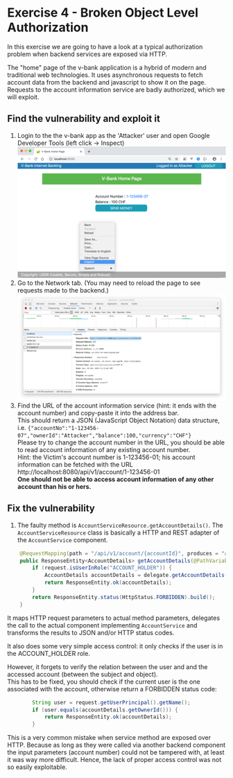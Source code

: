 # Exercise 4 - Broken Object Level Authorization
In this exercise we are going to have a look at a typical authorization problem 
when backend services are exposed via HTTP.

The "home" page of the v-bank application is a hybrid of modern and traditional web technologies. 
It uses asynchronous requests to fetch account data from the backend and javascript to show it on the page. 
Requests to the account information service are badly authorized, which we will exploit.   

## Find the vulnerability and exploit it
1. Login to the the v-bank app as the 'Attacker' user and open Google Developer Tools (left click -> Inspect) 
![](images_exercises/HomePage_BOLA.png)
1. Go to the Network tab. (You may need to reload the page to see requests made to the backend.)
![](images_exercises/DevTools_BOLA.png)
1. Find the URL of the account information service (hint: it ends with the account number) and copy-paste it into the address bar.  
This should return a JSON (JavaScript Object Notation) data structure, i.e. `{"accountNo":"1-123456-07","ownerId":"Attacker","balance":100,"currency":"CHF"}`  
Please try to change the account number in the URL, you should be able to read account information of any existing account number.  
Hint: the Victim's account number is 1-123456-01; his account information can be fetched with the URL http://localhost:8080/api/v1/account/1-123456-01  
**One should not be able to access account information of any other account than his or hers.**
## Fix the vulnerability
1. The faulty method is `AccountServiceResource.getAccountDetails()`. The `AccountServiceResource` class is basically a HTTP and REST adapter of the `AccountService` component.
```java
    @RequestMapping(path = "/api/v1/account/{accountId}", produces = "application/json")
    public ResponseEntity<AccountDetails> getAccountDetails(@PathVariable("accountId") String accountId) throws Exception {
        if (request.isUserInRole("ACCOUNT_HOLDER")) {
            AccountDetails accountDetails = delegate.getAccountDetails(accountId);
            return ResponseEntity.ok(accountDetails);
        }
        return ResponseEntity.status(HttpStatus.FORBIDDEN).build();
    }
```  
It maps HTTP request parameters to actual method parameters, delegates the call to the actual component implementing `AccountService` and transforms the results to JSON and/or HTTP status codes.

It also does some very simple access control: it only checks if the user is in the ACCOUNT_HOLDER role.

However, it forgets to verify the relation between the user and and the accessed account (between the subject and object).   
This has to be fixed, you should check if the current user is the one associated with the account, otherwise return a FORBIDDEN status code:
```java
        String user = request.getUserPrincipal().getName();
        if (user.equals(accountDetails.getOwnerId())) {
            return ResponseEntity.ok(accountDetails);
        }
```

This is a very common mistake when service method are exposed over HTTP. Because as long as they were called via another backend component the input parameters (account number) could not be tampered with, at least it was way more difficult. Hence, the lack of proper access control was not so easily exploitable.  